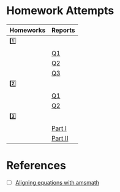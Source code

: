 # Homework Attempts

| Homeworks | Reports |
|-|-|
| [:one:](1) | |
|            | [Q1](1/hw1-i.jl.ipynb)        |
|            | [Q2](1/hw1-ii.jl.ipynb)       |
|            | [Q3](1/hw1-iii-iv-v.jl.ipynb) |
| [:two:](2) | |
|            | [Q1](2/hw2-Q1.ipynb) |
|            | [Q2](2/hw2-Q2.ipynb) |
| [:three:](3) | |
|            | [Part I](3/Part%20I/SpectrumEstimation.ipynb) |
|            | [Part II](3/Part%20II/ParameterEstimation.ipynb) |

# References

- [ ] [Aligning equations with amsmath](https://www.overleaf.com/learn/latex/Aligning_equations_with_amsmath)
